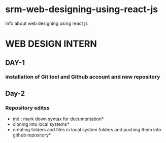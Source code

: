 # srm-web-designing-using-react-js
Info about web designing using react js
# WEB DESIGN INTERN
## DAY-1
### installation of Git tool and Github account and new repository
## Day-2
### Repository editss
* md : mark down syntax for documentation*
* cloning into local systems*
* creating folders and files in local system folders and pushing them into github repository*
